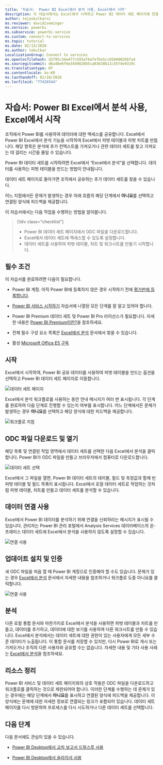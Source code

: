 ```yaml
---
title: '자습서:  Power BI Excel에서 분석 사용, Excel에서 시작'
description: 이 자습서에서는 Excel에서 시작하고 Power BI 데이터 세트 페이지에 연결하여 데이터 세트를 Excel로 가져옵니다.
author: tejaskulkarni
ms.reviewer: davidiseminger
ms.service: powerbi
ms.subservice: powerbi-service
ms.custom: connect-to-services
ms.topic: tutorial
ms.date: 02/13/2020
ms.author: tekulkar
LocalizationGroup: Connect to services
ms.openlocfilehash: d3795c34e477c593af4afefbe5cc01040026bfa4
ms.sourcegitcommit: d6a48e6f6e3449820b5ca03638b11c55f4e9319c
ms.translationtype: HT
ms.contentlocale: ko-KR
ms.lasthandoff: 02/18/2020
ms.locfileid: "77426544"
---
```

# <a name="tutorial-use-power-bi-analyze-in-excel-starting-in-excel"></a>자습서:  Power BI Excel에서 분석 사용, Excel에서 시작

조직에서 Power BI를 사용하여 데이터에 대한 액세스를 공유합니다. Excel에서 Power BI Excel에서 분석 기능을 시작하여 Excel에서 피벗 테이블과 피벗 차트를 만듭니다. 해당 항목은 분석에 추가 컨텍스트를 가져오거나 관련 데이터 세트를 찾고 가져오는 데 걸리는 시간을 줄일 수 있습니다.

Power BI 데이터 세트를 시작하려면 Excel에서 “Excel에서 분석”을 선택합니다. 데이터를 사용하는 피벗 테이블을 만드는 방법이 안내됩니다.  

데이터 세트 페이지로 돌아가면 조직에서 공유하는 추가 데이터 세트를 찾을 수 있습니다.

어느 지점에서든 문제가 발생하는 경우 아래 흐름의 해당 단계에서 **아니요**를 선택하고 연결된 양식에 피드백을 제공합니다.  

이 자습서에서는 다음 작업을 수행하는 방법을 알아봅니다.

> [!div class="checklist"]
> * Power BI 데이터 세트 페이지에서 ODC 파일을 다운로드합니다.
> * Excel에서 데이터 세트에 액세스할 수 있도록 설정합니다.
> * 데이터 세트를 사용하여 피벗 테이블, 차트 및 워크시트를 만들기 시작합니다.

## <a name="prerequisites"></a>필수 조건

이 자습서를 완료하려면 다음이 필요합니다.

* Power BI 계정. 아직 Power BI에 등록하지 않은 경우 시작하기 전에 [평가판에 등록합니다](https://app.powerbi.com/signupredirect?pbi_source=web).

* [Power BI 서비스 시작하기](https://docs.microsoft.com/power-bi/service-get-started) 자습서에 나열된 모든 단계를 잘 알고 있어야 합니다.

* Power BI Premium 데이터 세트 및 Power BI Pro 라이선스가 필요합니다. 자세한 내용은 [Power BI Premium이란?](https://docs.microsoft.com/power-bi/service-premium-what-is)을 참조하세요.

* 전체 필수 구성 요소 목록은 [Excel에서 분석](https://docs.microsoft.com/power-bi/service-analyze-in-excel#requirements) 문서에서 찾을 수 있습니다.

* 활성 [Microsoft Office E5 구독](https://www.microsoft.com/microsoft-365/business/office-365-enterprise-e5-business-software?activetab=pivot%3aoverviewtab)

## <a name="get-started"></a>시작

Excel에서 시작하여, Power BI 공유 데이터를 사용하여 피벗 테이블을 만드는 옵션을 선택하고 Power BI 데이터 세트 페이지로 이동합니다.

![데이터 세트 페이지](media/service-tutorial-analyze-in-excel/tutorial-analyze-in-excel-01.png)

Excel에서 분석 워크플로를 사용하는 동안 안내 메시지가 여러 번 표시됩니다. 각 단계를 완료하여 다음 단계로 진행할 수 있는지 여부를 표시합니다. 어느 단계에서든 문제가 발생하는 경우 **아니요**를 선택하고 해당 양식에 대한 피드백을 제공합니다.

![워크플로 지침](media/service-tutorial-analyze-in-excel/tutorial-analyze-in-excel-02.png)

## <a name="download-and-open-the-odc-file"></a>ODC 파일 다운로드 및 열기

해당 목록 및 연결된 작업 영역에서 데이터 세트를 선택한 다음 Excel에서 분석을 클릭합니다. Power BI가 ODC 파일을 만들고 브라우저에서 컴퓨터로 다운로드합니다.

![데이터 세트 선택](media/service-tutorial-analyze-in-excel/tutorial-analyze-in-excel-03.png)

Excel에서 그 파일을 열면, Power BI 데이터 세트의 테이블, 필드 및 측정값과 함께 빈 피벗 테이블 및 필드 목록이 표시됩니다. Excel에서 로컬 데이터 세트로 작업하는 것처럼 피벗 테이블, 차트를 만들고 데이터 세트를 분석할 수 있습니다.

## <a name="enable-data-connections"></a>데이터 연결 사용

Excel에서 Power BI 데이터를 분석하기 위해 연결을 신뢰하라는 메시지가 표시될 수 있습니다. 관리자는 Power BI 관리 포털에서 Analysis Services 데이터베이스의 온-프레미스 데이터 세트에 Excel에서 분석을 사용하지 않도록 설정할 수 있습니다.

![연결 사용](media/service-tutorial-analyze-in-excel/tutorial-analyze-in-excel-04.png)

## <a name="install-updates-and-authenticate"></a>업데이트 설치 및 인증

새 ODC 파일을 처음 열 때 Power BI 계정으로 인증해야 할 수도 있습니다.  문제가 있는 경우 [Excel에서 분석](https://docs.microsoft.com/power-bi/service-analyze-in-excel#sign-in-to-power-bi ) 문서에서 자세한 내용을 참조하거나 워크플로 도중 아니요를 클릭합니다.

![연결 사용](media/service-tutorial-analyze-in-excel/tutorial-analyze-in-excel-05.png)

## <a name="analyze-away"></a>분석

다른 로컬 통합 문서와 마찬가지로 Excel에서 분석을 사용하면 피벗 테이블과 차트를 만들고, 데이터를 추가하고, 데이터에 대한 보기를 사용하여 다른 워크시트를 만들 수 있습니다. Excel에서 분석에서는 데이터 세트에 대한 권한이 있는 사용자에게 모든 세부 수준 데이터가 노출됩니다. 이 통합 문서를 저장할 수 있지만, 다시 Power BI로 게시 또는 가져오거나 조직의 다른 사용자와 공유할 수는 없습니다. 자세한 내용 및 기타 사용 사례는 [Excel에서 분석](https://docs.microsoft.com/power-bi/service-analyze-in-excel#analyze-away)을 참조하세요.

## <a name="clean-up-resources"></a>리소스 정리

Power BI 서비스 및 데이터 세트 페이지와의 상호 작용은 ODC 파일을 다운로드하고 워크플로를 클릭하는 것으로 제한되어야 합니다. 이러한 단계를 수행하는 데 문제가 있는 경우에는 해당 단계에서 **아니요**를 표시하고 연결된 양식에 피드백을 제공합니다. 이 양식에는 문제에 대한 자세한 정보로 연결되는 링크가 포함되어 있습니다. 데이터 세트 페이지를 다시 방문하여 프로세스를 다시 시도하거나 다른 데이터 세트를 선택합니다.

## <a name="next-steps"></a>다음 단계

다음 문서에도 관심이 있을 수 있습니다.

* [Power BI Desktop에서 교차 보고서 드릴스루 사용](https://docs.microsoft.com/power-bi/desktop-cross-report-drill-through)

* [Power BI Desktop에서 슬라이서 사용](https://docs.microsoft.com/power-bi/visuals/power-bi-visualization-slicers)
